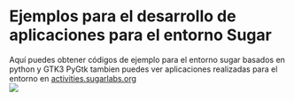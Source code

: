 # Ejemplos para el desarrollo de aplicaciones para el entorno Sugar
Aquí puedes obtener códigos de ejemplo para el entorno sugar basados en python y GTK3 PyGtk 
tambien puedes ver aplicaciones realizadas para el entorno en <a href="https://activities.sugarlabs.org/">activities.sugarlabs.org</a><br>
<img src="https://activities.sugarlabs.org/img/amo2009/app-icons/generic.png" />
